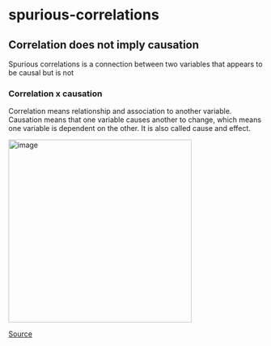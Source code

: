 # spurious-correlations

## Correlation does not imply causation

Spurious correlations is a connection between two variables that appears to be causal but is not

### Correlation x causation

Correlation means relationship and association to another variable. Causation means that one variable causes another to change, which means one variable is dependent on the other. It is also called cause and effect. 

<img width="362" alt="image" src="https://user-images.githubusercontent.com/45129483/206537270-d2c2e067-a6ad-4c11-9d11-2f929fd0bf20.png">

<a href = 'https://sundaskhalid.medium.com/correlation-vs-causation-in-data-science-66b6cfa702f0'> Source </a>
